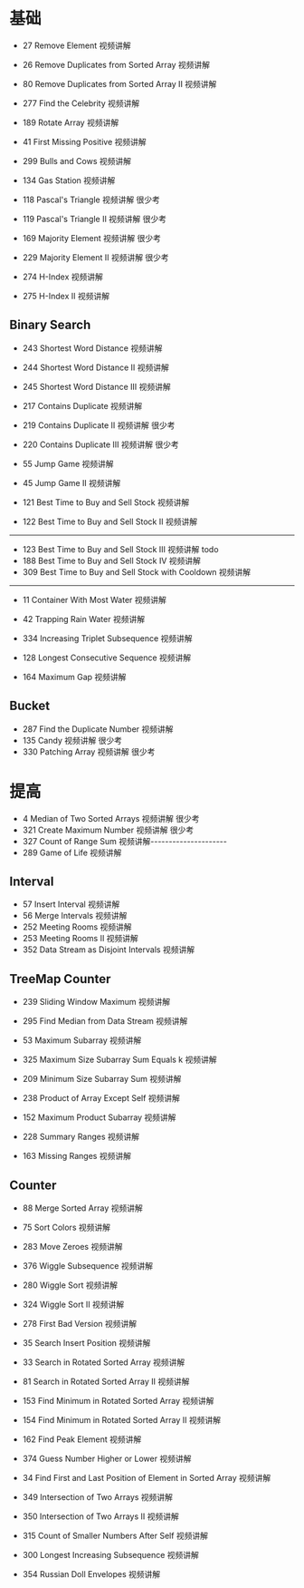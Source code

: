 # 基础

- 27 Remove Element 视频讲解
- 26 Remove Duplicates from Sorted Array 视频讲解
- 80 Remove Duplicates from Sorted Array II 视频讲解
- 277 Find the Celebrity 视频讲解
- 189 Rotate Array 视频讲解
- 41 First Missing Positive 视频讲解
- 299 Bulls and Cows 视频讲解
- 134 Gas Station 视频讲解
- 118 Pascal's Triangle 视频讲解 很少考
- 119 Pascal's Triangle II 视频讲解 很少考

- 169 Majority Element 视频讲解 很少考
- 229 Majority Element II 视频讲解 很少考
- 274 H-Index 视频讲解
- 275 H-Index II 视频讲解

## Binary Search

- 243 Shortest Word Distance 视频讲解
- 244 Shortest Word Distance II 视频讲解
- 245 Shortest Word Distance III 视频讲解
- 217 Contains Duplicate 视频讲解
- 219 Contains Duplicate II 视频讲解 很少考
- 220 Contains Duplicate III 视频讲解 很少考

- 55 Jump Game 视频讲解
- 45 Jump Game II 视频讲解
- 121 Best Time to Buy and Sell Stock 视频讲解
- 122 Best Time to Buy and Sell Stock II 视频讲解

-------------

- 123 Best Time to Buy and Sell Stock III 视频讲解 todo
- 188 Best Time to Buy and Sell Stock IV 视频讲解
- 309 Best Time to Buy and Sell Stock with Cooldown 视频讲解

--------------

- 11 Container With Most Water 视频讲解
- 42 Trapping Rain Water 视频讲解
- 334 Increasing Triplet Subsequence 视频讲解

- 128 Longest Consecutive Sequence 视频讲解
- 164 Maximum Gap 视频讲解

## Bucket

- 287 Find the Duplicate Number 视频讲解
- 135 Candy 视频讲解 很少考
- 330 Patching Array 视频讲解 很少考

# 提高

- 4 Median of Two Sorted Arrays 视频讲解 很少考
- 321 Create Maximum Number 视频讲解 很少考
- 327 Count of Range Sum 视频讲解---------------------
- 289 Game of Life 视频讲解

## Interval

- 57 Insert Interval 视频讲解
- 56 Merge Intervals 视频讲解
- 252 Meeting Rooms 视频讲解
- 253 Meeting Rooms II 视频讲解
- 352 Data Stream as Disjoint Intervals 视频讲解

## TreeMap Counter

- 239 Sliding Window Maximum 视频讲解
- 295 Find Median from Data Stream 视频讲解
- 53 Maximum Subarray 视频讲解
- 325 Maximum Size Subarray Sum Equals k 视频讲解

- 209 Minimum Size Subarray Sum 视频讲解
- 238 Product of Array Except Self 视频讲解
- 152 Maximum Product Subarray 视频讲解
- 228 Summary Ranges 视频讲解
- 163 Missing Ranges 视频讲解

## Counter

- 88 Merge Sorted Array 视频讲解
- 75 Sort Colors 视频讲解
- 283 Move Zeroes 视频讲解
- 376 Wiggle Subsequence 视频讲解
- 280 Wiggle Sort 视频讲解
- 324 Wiggle Sort II 视频讲解

- 278 First Bad Version 视频讲解
- 35 Search Insert Position 视频讲解
- 33 Search in Rotated Sorted Array 视频讲解
- 81 Search in Rotated Sorted Array II 视频讲解
- 153 Find Minimum in Rotated Sorted Array 视频讲解
- 154 Find Minimum in Rotated Sorted Array II 视频讲解

- 162 Find Peak Element 视频讲解
- 374 Guess Number Higher or Lower 视频讲解
- 34 Find First and Last Position of Element in Sorted Array 视频讲解
- 349 Intersection of Two Arrays 视频讲解
- 350 Intersection of Two Arrays II 视频讲解
- 315 Count of Smaller Numbers After Self 视频讲解
- 300 Longest Increasing Subsequence 视频讲解
- 354 Russian Doll Envelopes 视频讲解